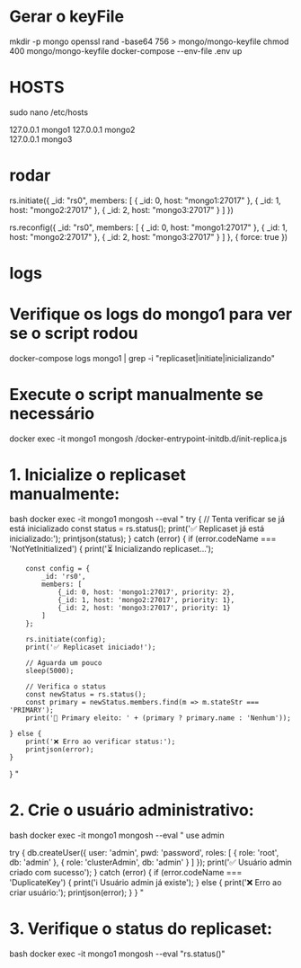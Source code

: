 # Gerar o keyFile
mkdir -p mongo
openssl rand -base64 756 > mongo/mongo-keyfile
chmod 400 mongo/mongo-keyfile
docker-compose --env-file .env up 



# HOSTS

sudo nano /etc/hosts

127.0.0.1   mongo1
127.0.0.1   mongo2  
127.0.0.1   mongo3


# rodar
rs.initiate({
            _id: "rs0",
            members: [
                { _id: 0, host: "mongo1:27017" },
                { _id: 1, host: "mongo2:27017" },
                { _id: 2, host: "mongo3:27017" }
            ]
        })

rs.reconfig({
  _id: "rs0",
  members: [
    { _id: 0, host: "mongo1:27017" },
    { _id: 1, host: "mongo2:27017" },
    { _id: 2, host: "mongo3:27017" }
  ]
}, { force: true })

# logs
# Verifique os logs do mongo1 para ver se o script rodou
docker-compose logs mongo1 | grep -i "replicaset\|initiate\|inicializando"

# Execute o script manualmente se necessário
docker exec -it mongo1 mongosh /docker-entrypoint-initdb.d/init-replica.js




# 1. Inicialize o replicaset manualmente:
bash
docker exec -it mongo1 mongosh --eval "
try {
    // Tenta verificar se já está inicializado
    const status = rs.status();
    print('✅ Replicaset já está inicializado:');
    printjson(status);
} catch (error) {
    if (error.codeName === 'NotYetInitialized') {
        print('⏳ Inicializando replicaset...');
        
        const config = {
            _id: 'rs0',
            members: [
                {_id: 0, host: 'mongo1:27017', priority: 2},
                {_id: 1, host: 'mongo2:27017', priority: 1},
                {_id: 2, host: 'mongo3:27017', priority: 1}
            ]
        };
        
        rs.initiate(config);
        print('✅ Replicaset iniciado!');
        
        // Aguarda um pouco
        sleep(5000);
        
        // Verifica o status
        const newStatus = rs.status();
        const primary = newStatus.members.find(m => m.stateStr === 'PRIMARY');
        print('🎉 Primary eleito: ' + (primary ? primary.name : 'Nenhum'));
        
    } else {
        print('❌ Erro ao verificar status:');
        printjson(error);
    }
}
"


# 2. Crie o usuário administrativo:
bash
docker exec -it mongo1 mongosh --eval "
use admin

try {
    db.createUser({
        user: 'admin',
        pwd: 'password',
        roles: [
            { role: 'root', db: 'admin' },
            { role: 'clusterAdmin', db: 'admin' }
        ]
    });
    print('✅ Usuário admin criado com sucesso');
} catch (error) {
    if (error.codeName === 'DuplicateKey') {
        print('ℹ️ Usuário admin já existe');
    } else {
        print('❌ Erro ao criar usuário:');
        printjson(error);
    }
}
"


# 3. Verifique o status do replicaset:
bash
docker exec -it mongo1 mongosh --eval "rs.status()"